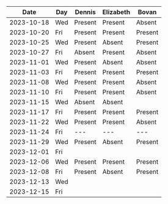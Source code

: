 | Date       | Day     | Dennis     |Elizabeth|Bovan       |
|------------|---------|------------|---------|------------|
| 2023-10-18 | Wed     |Present|Present|Absent|
| 2023-10-20 | Fri     |Present|Present|Present|
| 2023-10-25 | Wed     |Present|Absent|Present
| 2023-10-27 | Fri     |Absent|Present|Absent
| 2023-11-01 | Wed     |Present|Absent|Absent
| 2023-11-03 | Fri     |Present|Present|Present
| 2023-11-08 | Wed     |Present|Present|Absent
| 2023-11-10 | Fri     |Present|Present|Absent
| 2023-11-15 | Wed     |Absent|Absent|
| 2023-11-17 | Fri     |Present|Present|Present
| 2023-11-22 | Wed     |Present|Present|Absent|
| 2023-11-24 | Fri     |---|---|---|
| 2023-11-29 | Wed     |Present|Absent|Present|
| 2023-12-01 | Fri     |
| 2023-12-06 | Wed     |Present|Present|Present|
| 2023-12-08 | Fri     |Present|Absent|Present
| 2023-12-13 | Wed     |
| 2023-12-15 | Fri     |
